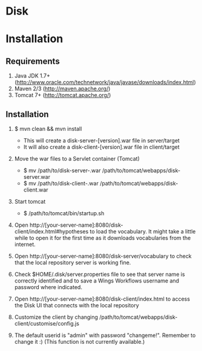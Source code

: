 # Disk


Installation
=============
Requirements
------------
1. Java JDK 1.7+ (http://www.oracle.com/technetwork/java/javase/downloads/index.html)
2. Maven 2/3 (http://maven.apache.org/)
3. Tomcat 7+ (http://tomcat.apache.org/)

Installation
-------------
1. $ mvn clean && mvn install
	- This will create a disk-server-[version].war file in server/target
	- It will also create a disk-client-[version].war file in client/target

2. Move the war files to a Servlet container (Tomcat)
	- $ mv /path/to/disk-server-<version>.war /path/to/tomcat/webapps/disk-server.war
	- $ mv /path/to/disk-client-<version>.war /path/to/tomcat/webapps/disk-client.war

3. Start tomcat
	- $ /path/to/tomcat/bin/startup.sh

4. Open http://[your-server-name]:8080/disk-client/index.html#hypotheses to load the vocabulary. It might take a little while to open it for the first time as it downloads vocabularies from the internet.

5. Open http://[your-server-name]:8080/disk-server/vocabulary to check that the local repository server is working fine.

6. Check $HOME/.disk/server.properties file to see that server name is correctly identified and to save a Wings Workflows username and password where indicated.

7. Open http://[your-server-name]:8080/disk-client/index.html to access the Disk UI that connects with the local repository

8. Customize the client by changing /path/to/tomcat/webapps/disk-client/customise/config.js

9. The default userid is "admin" with password "changeme!". Remember to change it :) (This function is not currently available.)


  
